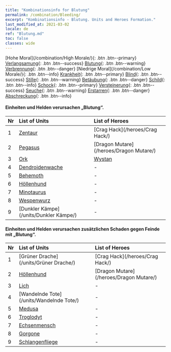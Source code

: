 ```yaml
---
title: "Kombinationsinfo for Blutung"
permalink: /combination/Bleeding/
excerpt: "Kombinationsinfo - Blutung. Units and Heroes Formation."
last_modified_at: 2021-03-02
locale: de
ref: "Blutung.md"
toc: false
classes: wide
---
```


  [Hohe Moral](/combination/High Morale/){: .btn .btn--primary} [Verlangsamung](/combination/Slow/){: .btn .btn--success} [Blutung](/combination/Bleeding/){: .btn .btn--warning} [Verbrennung](/combination/Burning/){: .btn .btn--danger} [Niedrige Moral](/combination/Low Morale/){: .btn .btn--info} [Krankheit](/combination/Disease/){: .btn .btn--primary} [Blind](/combination/Blind/){: .btn .btn--success} [Stille](/combination/Silence/){: .btn .btn--warning} [Betäubung](/combination/Stun/){: .btn .btn--danger} [Schild](/combination/Shield/){: .btn .btn--info} [Schock](/combination/Static/){: .btn .btn--primary} [Versteinerung](/combination/Petrify/){: .btn .btn--success} [Seuche](/combination/Plague/){: .btn .btn--warning} [Erstarren](/combination/Freeze/){: .btn .btn--danger} [Abschreckung](/combination/Deterrence/){: .btn .btn--info} 


#### Einheiten und Helden verursachen „Blutung“.

  | Nr |  List of Units  | List of Heroes | 
  |:---|:----------------|:---------------| 
  | 1 | [Zentaur](/units/Zentaur/) | [Crag Hack](/heroes/Crag Hack/) |
  | 2 | [Pegasus](/units/Pegasus/) | [Dragon Mutare](/heroes/Dragon Mutare/) |
  | 3 | [Ork](/units/Ork/) | [Wystan](/heroes/Wystan/) |
  | 4 | [Dendroidenwache](/units/Dendroidenwache/) | - |
  | 5 | [Behemoth](/units/Behemoth/) | - |
  | 6 | [Höllenhund](/units/Höllenhund/) | - |
  | 7 | [Minotaurus](/units/Minotaurus/) | - |
  | 8 | [Wespenwurz](/units/Wespenwurz/) | - |
  | 9 | [Dunkler Kämpe](/units/Dunkler Kämpe/) | - |


#### Einheiten und Helden verursachen zusätzlichen Schaden gegen Feinde mit „Blutung“.

  | Nr |  List of Units  | List of Heroes | 
  |:---|:----------------|:---------------| 
  | 1 | [Grüner Drache](/units/Grüner Drache/) | [Crag Hack](/heroes/Crag Hack/) |
  | 2 | [Höllenhund](/units/Höllenhund/) | [Dragon Mutare](/heroes/Dragon Mutare/) |
  | 3 | [Lich](/units/Lich/) | - |
  | 4 | [Wandelnde Tote](/units/Wandelnde Tote/) | - |
  | 5 | [Medusa](/units/Medusa/) | - |
  | 6 | [Troglodyt](/units/Troglodyt/) | - |
  | 7 | [Echsenmensch](/units/Echsenmensch/) | - |
  | 8 | [Gorgone](/units/Gorgone/) | - |
  | 9 | [Schlangenfliege](/units/Schlangenfliege/) | - |
